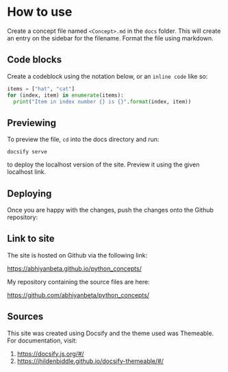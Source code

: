 # How to use

Create a concept file named `<Concept>.md` in the `docs` folder. This will create an entry on the sidebar for the filename. Format the file using markdown.

## Code blocks

Create a codeblock using the notation below, or an `inline code` like so:

```python
items = ["hat", "cat"]
for (index, item) in enumerate(items):
  print("Item in index number {} is {}".format(index, item))
```

## Previewing

To preview the file, `cd` into the docs directory and run:

`docsify serve`

to deploy the localhost version of the site. Preview it using the given localhost link.

## Deploying

Once you are happy with the changes, push the changes onto the Github repository:

## Link to site

The site is hosted on Github via the following link:

https://abhiyanbeta.github.io/python_concepts/

My repository containing the source files are here:

https://github.com/abhiyanbeta/python_concepts/

## Sources

This site was created using Docsify and the theme used was Themeable. For documentation, visit:

1. https://docsify.js.org/#/
1. https://jhildenbiddle.github.io/docsify-themeable/#/
